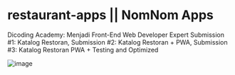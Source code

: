 # restaurant-apps || NomNom Apps
Dicoding Academy: Menjadi Front-End Web Developer Expert Submission #1: Katalog Restoran, Submission #2: Katalog Restoran + PWA, Submission #3: Katalog Restoran PWA + Testing and Optimized

![image](https://github.com/alfiyahindah/restaurant-apps/assets/160407110/9334e270-aad0-43c6-a647-fb2b740181fb)
